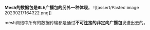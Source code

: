 
**Mesh的数据包是BLE广播包的另外一种体现**。
![[assert/Pasted image 20230217164322.png]]

mesh网络中所有的数据传输都是通过**不可连接的非定向广播包**发送出去的。
